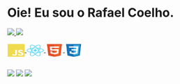 # Oie! Eu sou o Rafael Coelho.

<div justify="space-between">
  <a href="https://github.com/devRafaCoelho">
  <img max-width="calc(100%/2)" height="180em" src="https://github-readme-stats.vercel.app/api?username=devRafaCoelho&show_icons=true&theme=dracula&include_all_commits=true&count_private=true"/>
  <img max-width="calc(100%/2)" height="180em" src="https://github-readme-stats.vercel.app/api/top-langs/?username=devRafaCoelho&layout=compact&langs_count=7&theme=dracula"/>
</div>

<div style="display: inline_block"><br>
  <img align="center" alt="Rafa-Js" height="30" width="40" src="https://raw.githubusercontent.com/devicons/devicon/master/icons/javascript/javascript-plain.svg">  
  <img align="center" alt="Rafa-React" height="30" width="40" src="https://raw.githubusercontent.com/devicons/devicon/master/icons/react/react-original.svg">
  <img align="center" alt="Rafa-HTML" height="30" width="40" src="https://raw.githubusercontent.com/devicons/devicon/master/icons/html5/html5-original.svg">
  <img align="center" alt="Rafa-CSS" height="30" width="40" src="https://raw.githubusercontent.com/devicons/devicon/master/icons/css3/css3-original.svg"> 
</div>

##

<div>   
  <a href="https://www.instagram.com/urafacoelho/" target="_blank"><img src="https://img.shields.io/badge/-Instagram-%23E4405F?style=for-the-badge&logo=instagram&logoColor=white" target="_blank"></a> 	
  <a href = "mailto:devrafaelcoelho@gmail.com"><img src="https://img.shields.io/badge/Gmail-D14836?style=for-the-badge&logo=gmail&logoColor=white" target="_blank"></a>
  <a href="https://www.linkedin.com/in/rafael-coelho-63b75010b/" target="_blank"><img src="https://img.shields.io/badge/-LinkedIn-%230077B5?style=for-the-badge&logo=linkedin&logoColor=white" target="_blank"></a>   
</div>
